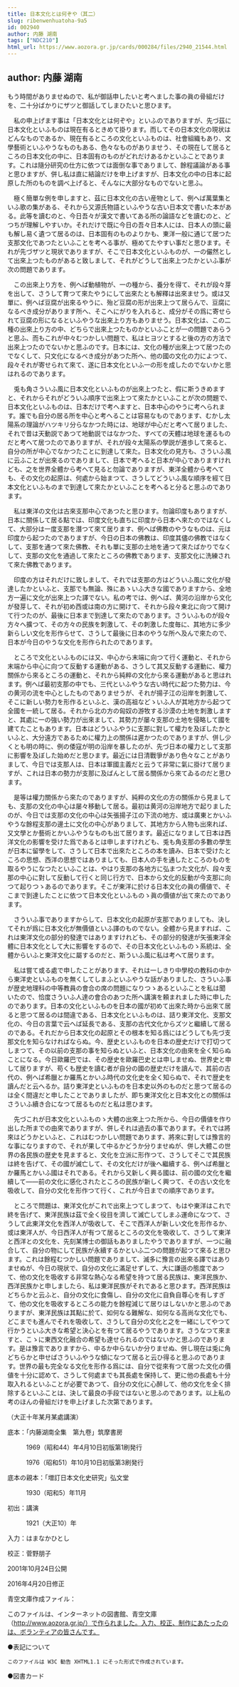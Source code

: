```yaml
---
title: 日本文化とは何ぞや（其二）
slug: ribenwenhuatoha-9a5
id: 002940
author: 内藤 湖南
tags: ["NDC210"]
html_url: https://www.aozora.gr.jp/cards/000284/files/2940_21544.html
---
```


## author: 内藤 湖南

もう時間がありませぬので、私が御話申したいと考へました事の眞の骨組だけを、二十分ばかりにザツと御話してしまひたいと思ひます。

　私の申上げます事は「日本文化とは何ぞや」といふのでありますが、先づ茲に日本文化といふものは現在有るときめて掛ります。而してその日本文化の現状はどんなものであるか、現在有るところの文化といふものは、社會組織もあり、文學藝術といふやうなものもある、色々なものがありませう、その現在して居るところの日本文化の中に、日本固有のものがどれだけあるかといふことであります。これは隨分研究の仕方に依つては面倒な事でありまして、餘程議論がある事と思ひますが、併し私は直に結論だけを申上げますが、日本文化の中の日本に起原した所のものを調べ上げると、そんなに大部分なものでないと思ふ。

　極く簡單な例を申しますと、茲に日本文化の古い産物として、例へば萬葉集といふ歌の集がある、それから又源氏物語といふやうな古い日本文で書いた本がある。此等を讀むのと、今日吾々が漢文で書いてある所の論語などを讀むのと、どつちが理解しやすいか。それだけで既に今日の吾々日本人には、日本人の頭に最も解し易く遺つて居るのは、日本固有のものよりかも、東洋一般に通じて居つた支那文化であつたといふことを考へる事が、極めてたやすい事だと思ひます。それが先づザツと現状でありますが、そこで日本文化といふものが、一の儼然として出來上つたものがあると致しまして、それがどうして出來上つたかといふ事が次の問題であります。

　この出來上り方を、例へば動植物が、一の種から、養分を得て、それが段々芽を出して、さうして育つて來たやうにして出來たとも解釋は出來ませう。或は又單に、例へば豆腐が出來るやうに、殆ど豆腐の形が出來上つて居らんで、豆腐になるべき成分があります所へ、そこへにがりを入れると、成分がその爲に寄せられて豆腐の形になるといふやうな出來上り方もありませう。日本文化は、この二種の出來上り方の中、どちらで出來上つたものかといふことが一の問題であらうと思ふ、而もこれが中々むつかしい問題で、私はヒヨツとすると後の方の方法で出來上つたのでないかと思ふのです。日本には、文化の種が出來上つて居つたのでなくして、只文化になるべき成分があつた所へ、他の國の文化の力によつて、段々それが寄せられて來て、遂に日本文化といふ一の形を成したのでないかと思はれるのであります。

　兎も角さういふ風に日本文化といふものが出來上つたと、假に斯うきめますと、それからそれがどういふ順序で出來上つて來たかといふことが次の問題で、日本文化といふものは、日本だけで考へますと、日本中心のやうに考へられます。誰でも自分の居る所を中心と考へることは容易なものであります、むかし太陽系の理論がハツキリ分らなかつた時には、地球が中心だと考へて居りました、それで昔は天動説であつて地動説ではなかつた、すべての天體は地球を運るものだと考へて居つたのでありますが、それが段々太陽系の學説が進歩して來ると、自分の所が中心でなかつたことに到達して來た。日本文化の見方も、さういふ風に云ふことが出來るのでありまして、日本で考へると日本が中心でありますけれども、之を世界全體から考へて見ると勿論でありますが、東洋全體から考へても、その文化の起原は、何處から始まつて、さうしてどういふ風な順序を經て日本文化といふものまで到達して來たかといふことを考へると分ると思ふのであります。

　私は東洋の文化は古來支那中心であつたと思ひます。勿論印度もありますが、日本に關係して居る點では、印度文化も直ちに印度から日本へ來たのではなくして、大部分は一度支那を潛つて來て居ります、例へば佛教のやうなものは、元は印度から起つたのでありますが、今日の日本の佛教は、印度其儘の佛教ではなくして、支那を通つて來た佛教、それも單に支那の土地を通つて來たばかりでなくして、支那の文化を通過して來たところの佛教であります、支那文化に洗練されて來た佛教であります。

　印度の方はそれだけに致しまして、それでは支那の方はどういふ風に文化が發達したかといふと、支那でも無論、殊にあゝいふ大きな國でありますから、全地方一遍に文化が出來上つた譯でない。私の考では、例へば、黄河の沿岸から文化が發芽して、それが初め西或は南の方に開けて、それから段々東北に向つて開けて行つたのが、最後に日本まで到達して來たのであります。さういふものが段々方々へ擴つて、その方々の民族を刺激して、その刺激した度毎に、其地方に多少新らしい文化を形作らせて、さうして最後に日本のやうな所へ及んで來たので、日本が今日のやうな文化を形作られたのであります。

　ところで文化といふものには又、中心から末端に向つて行く運動と、それから末端から中心に向つて反動する運動がある、さうして其又反動する運動に、權力關係から來るところの運動と、それから純粹の文化から來る運動があると思はれます。例へば最初支那の中でも、三代といふやうな古い時代に起つた勢力は、今の黄河の流を中心としたものでありませうが、それが揚子江の沿岸を刺激して、そこに新しい勢力を形作るといふと、漢の高祖などゝいふ人が其地方から起つて全國を一統して居る。それから北の方の匈奴の游牧する沙漠の土地を刺激しますと、其處に一の強い勢力が出來まして、其勢力が屡々支那の土地を侵略して國を建てたこともあります。日本はどういふやうに支那に對して權力を及ぼしたかといふと、大分遠方であるために權力上の關係は遲かつたのでありますが、併し少くとも明の時に、例の倭寇が明の沿岸を暴したのが、先づ日本の權力として支那に影響を及ぼした始めだと思ひます。最近には日清戰爭があり色々なことがありまして、今日では支那人は、日本は軍國主義だと云うて非常に氣に掛けて居りますが、これは日本の勢力が支那に及ばんとして居る關係から來てゐるのだと思ひます。

　是等は權力關係から來たのでありますが、純粹の文化の方の關係から見ましても、支那の文化の中心は屡々移動して居る。最初は黄河の沿岸地方で起りましたのが、今日では支那の文化の中心は矢張揚子江の下流の地方、或は廣東とかいふやうな餘程支那の邊土に文化の中心がありまして、其地方から人物も出來れば、又文學とか藝術とかいふやうなものも出て居ります。最近になりまして日本は西洋文化の影響を受けた爲であるとは申しますけれども、兎も角支那の多數の學生が日本に留學をして、さうして日本で出來たところの本を讀み、日本で受けたところの思想、西洋の思想ではありましても、日本人の手を通したところのものを取るやうになつたといふことは、やはり支那の各地方に弘まつた文化が、段々支那の中心に對して反動して行くと同じ行方で、日本から文化的反動が今支那に向つて起りつゝあるのであります。そこが東洋に於ける日本文化の眞の價値で、そこまで到達したことに依つて日本文化といふものゝ眞の價値が出て來たのであります。

　さういふ事でありますからして、日本文化の起原が支那でありましても、決してそれが爲に日本文化が無價値といふ譯のものでない。全體から見ますれば、これは東洋文化の部分的發達ではありますけれども、その部分的發達が矢張東洋全體に日本文化として大に影響をするので、その日本文化といふものゝ系統は、全體からいふと東洋文化に屬するのだと、斯ういふ風に私は考へて居ります。

　私は嘗て或る處で申したことがあります、それは一しきり中學校の教科の中から東洋史といふものを無くしてしまふといふやうな話がありました、さういふ事が歴史地理科の中等教員の會合の席の問題になりつゝあるといふことを私は聞いたので、恰度さういふ人達の會合のあつた所へ講演を頼まれました時に申したのであります。日本の文化といふものを日本の國が初めて出來た時から出來て居ると思つて居るのは間違である、日本文化といふものは、詰り東洋文化、支那文化の、今日の言葉で云へば延長である、支那の古代文化からズツと繼續して居るのである。それだから日本文化の起原とその根本を知る爲にはどうしても先づ支那文化を知らなければならぬ。今、歴史といふものを日本の歴史だけで打切つてしまつて、その以前の支那の事を知らぬといふと、日本文化の由來を全く知らぬことになる。今日歐羅巴では、その歴史を歐羅巴史とは申しませぬ、世界史と申して居りますが、苟くも歴史を讀む者が自分の國の歴史だけを讀んで、其前の古代の、例へば希臘とか羅馬とかいふ時代の文化史を全く知らぬで、それで歴史を讀んだと云へるか。詰り東洋史といふものを日本史以外のものだと思つて居るのは全く間違だと申したことでありましたが、即ち東洋文化と日本文化との關係はさういふ續き合になつて居るものだと私は思ひます。

　先づこれが日本文化といふものゝ大體の出來上つた所から、今日の價値を作り出した所までの由來でありますが、併しそれは過去の事であります。それでは將來はどうかといふと、これはむつかしい問題であります、將來に對しては豫言的な事になりますので、それが果して中るかどうか分りませぬが、併し大體この世界の各民族の歴史を見ますると、文化を立派に形作つて、さうしてそこで其民族は終を告げて、その國が滅亡して、その文化だけが後へ繼續する、例へば希臘とか羅馬とかいふ國はそれである。それから又新しく興る國は、前の國の文化を繼續して――前の文化に感化されたところの民族が新しく興つて、その古い文化を吸收して、自分の文化を形作つて行く、これが今日までの順序であります。

　ところで問題は、東洋文化がこれで出來上つてしまつて、もはや東洋はこれで終を告げて、東洋民族は茲で全く役目を濟して滅亡してしまふ運命になつて、さうして此東洋文化を西洋人が吸收して、そこで西洋人が新しい文化を形作るか、或は東洋人が、今日西洋人が有つて居るところの文化を吸收して、さうして東洋と西洋との文化を、先刻某博士の御話もありましたやうでありますが、一つに融合して、自分の物にして民族が永續するかといふ二つの問題が起つて來ると思ひます。これは餘程むつかしい問題でありまして、滅多に豫言の出來る譯ではありませぬが、今日の現状で、自分の文化に滿足せずして、大に謙遜の態度であつて、他の文化を吸收する非常な熱心なる希望を持つて居る民族は、東洋民族か、西洋民族かと申しましたら、私は東洋民族がそれであると思ひます。西洋民族はどちらかと云ふと、自分の文化に食傷し、自分の文化に自負自尊心を有しすぎて、他の文化を吸收するところの能力を餘程減じて居りはしないかと思ふのでありますが、東洋民族は其點に於て、如何なる難解な、如何なる高尚な文化でも、どこまでも進んでそれを吸收して、さうして自分の文化と之を一緒にしてやつて行かうといふ大きな希望と決心とを有つて居るやうであります。さうなつて來ますと、こゝに東西文化融合の希望も達せられるのではないかと思ふのであります。是は豫言でありますから、中るか中らないか分りませぬ、併し現在は兎に角どちらかと申せばさういふやうな傾になつて居ると云ひ得ると思ふのであります。世界の最も完全なる文化を形作る爲には、自分で從來有つて居つた文化の價値を十分に認めて、さうして何處までも其長處を保持して、更に他の長處も十分取入れるといふことが必要であつて、自分の文化に心醉して、他の文化を全く排除するといふことは、決して最良の手段ではないと思ふのであります。以上私の考のほんの骨組だけを申上げました次第であります。

（大正十年某月某處講演）













底本：「内藤湖南全集　第九卷」筑摩書房

　　　1969（昭和44）年4月10日初版第1刷発行

　　　1976（昭和51）年10月10日初版第3刷発行

底本の親本：「増訂日本文化史研究」弘文堂

　　　1930（昭和5）年11月

初出：講演

　　　1921（大正10）年

入力：はまなかひとし

校正：菅野朋子

2001年10月24日公開

2016年4月20日修正

青空文庫作成ファイル：

このファイルは、インターネットの図書館、青空文庫（http://www.aozora.gr.jp/）で作られました。入力、校正、制作にあたったのは、ボランティアの皆さんです。











●表記について


	このファイルは W3C 勧告 XHTML1.1 にそった形式で作成されています。







●図書カード